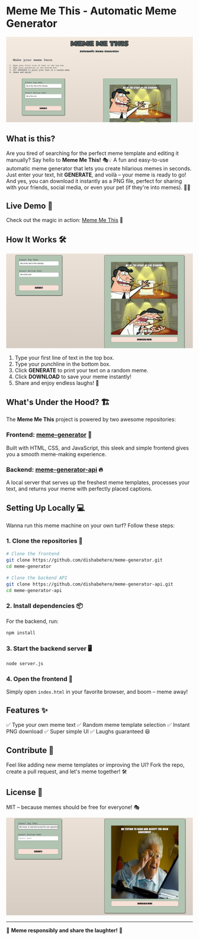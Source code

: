 # Meme Me This - Automatic Meme Generator

![Meme Me This Preview](meme-generator/src/assets/images/img-1.png)

## What is this?
Are you tired of searching for the perfect meme template and editing it manually? Say hello to **Meme Me This!** 🎭💡 A fun and easy-to-use automatic meme generator that lets you create hilarious memes in seconds. Just enter your text, hit **GENERATE**, and voilà – your meme is ready to go! And yes, you can download it instantly as a PNG file, perfect for sharing with your friends, social media, or even your pet (if they're into memes). 🐶😂

## Live Demo 🎥
Check out the magic in action: [Meme Me This](https://github.com/dishabehere/meme-generator) 🚀

## How It Works 🛠️

![Meme Generator Input](meme-generator/src/assets/images/img-2.png)  

1. Type your first line of text in the top box.
2. Type your punchline in the bottom box.
3. Click **GENERATE** to print your text on a random meme.
4. Click **DOWNLOAD** to save your meme instantly!
5. Share and enjoy endless laughs! 🤣

## What's Under the Hood? 🏗️
The **Meme Me This** project is powered by two awesome repositories:

### Frontend: [meme-generator](https://github.com/dishabehere/meme-generator) 🎨
Built with HTML, CSS, and JavaScript, this sleek and simple frontend gives you a smooth meme-making experience.

### Backend: [meme-generator-api](https://github.com/dishabehere/meme-generator-api) 🔥
A local server that serves up the freshest meme templates, processes your text, and returns your meme with perfectly placed captions.

## Setting Up Locally 💻
Wanna run this meme machine on your own turf? Follow these steps:

### 1. Clone the repositories 📂
```sh
# Clone the frontend
git clone https://github.com/dishabehere/meme-generator.git
cd meme-generator
```
```sh
# Clone the backend API
git clone https://github.com/dishabehere/meme-generator-api.git
cd meme-generator-api
```

### 2. Install dependencies 📦
For the backend, run:
```sh
npm install
```

### 3. Start the backend server 🖥️
```sh
node server.js
```

### 4. Open the frontend 🚀
Simply open `index.html` in your favorite browser, and boom – meme away!


## Features ✨
✅ Type your own meme text
✅ Random meme template selection
✅ Instant PNG download
✅ Super simple UI
✅ Laughs guaranteed 😆

## Contribute 🤝
Feel like adding new meme templates or improving the UI? Fork the repo, create a pull request, and let's meme together! 🛠️

## License 📜
MIT – because memes should be free for everyone! 🎭

![Meme Generator Output](meme-generator/src/assets/images/img-3.png) 

---
🚀 **Meme responsibly and share the laughter!** 🚀

